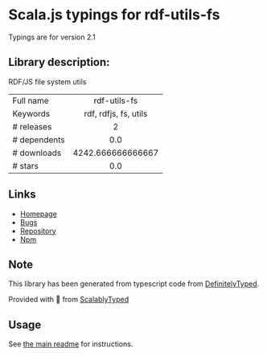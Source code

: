 
# Scala.js typings for rdf-utils-fs

Typings are for version 2.1

## Library description:
RDF/JS file system utils

|                    |                 |
| ------------------ | :-------------: |
| Full name          | rdf-utils-fs |
| Keywords           | rdf, rdfjs, fs, utils |
| # releases         | 2 |
| # dependents       | 0.0 |
| # downloads        | 4242.666666666667 |
| # stars            | 0.0 |

## Links
- [Homepage](https://github.com/rdf-ext/rdf-utils-fs)
- [Bugs](https://github.com/rdf-ext/rdf-utils-fs/issues)
- [Repository](https://github.com/rdf-ext/rdf-utils-fs)
- [Npm](https://www.npmjs.com/package/rdf-utils-fs)
    


## Note
This library has been generated from typescript code from [DefinitelyTyped](https://definitelytyped.org).

Provided with :purple_heart: from [ScalablyTyped](https://github.com/oyvindberg/ScalablyTyped)

## Usage
See [the main readme](../../readme.md) for instructions.


